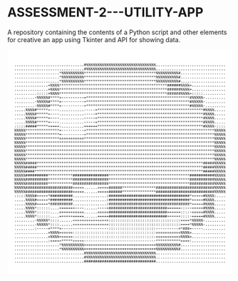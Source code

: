 # ASSESSMENT-2---UTILITY-APP
A repository containing the contents of a Python script and other elements for creative an app using Tkinter and API for showing data.

![image](https://github.com/valkyrveylatoja/ASSESSMENT-2---UTILITY-APP/blob/main/ascii.png?raw=true)
